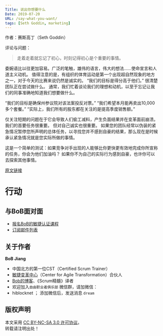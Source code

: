 ```yaml
---
Title: 说出你想要什么
Date: 2019-07-20
URL: /say-what-you-want/
tags: [Seth Goddin, marketing]
---
```


作者：赛斯高丁（Seth Goddin）

评论与问题：
> 走着走着就忘记了初心，时刻记得初心是个重要的事情。

委婉语比以往更加容易。广泛的笔触，雄伟的语言，伟大的想法......使命宣言和人道主义动机。
值得注意的是，有组织的体育运动是第一个出现超自然现象的地方之一，对于今天的比赛来说仍然是诚实的。
“我们的目标是得分高于他们。”
很清楚团队正在尝试做什么。
通常，我们忙着谈论我们的理想和动机，以至于忘记让我们的同事准确地知道我们想要做什么。

“我们的目标是确保州参议院对该法案投反对票。”
“我们希望本月能再卖出10,000多个套餐。”
“实际上，我们所有的股东都在关注的是提高季度销售额。”

仅关注短期的问题在于它会导致人们偷工减料，产生负面结果并在变革面前崩溃。
我们的首要任务很重要。
但对自己诚实也很重要。
如果您的团队经常以伪装的紧急情况暂停您所声明的总体任务，以寻找您并不感到自豪的结果，那么现在是时候承认紧急情况就是您实际所做的事情。

这是一个简单的测试：如果竞争对手出现的人能够比你更快更有效地完成你所宣称的任务，你会为他们加油吗？
如果你不为自己的实际行为感到自豪，也许你可以去探索其他事情。

[原文链接](https://seths.blog/2019/07/say-what-you-want/)

# 行动

## 与BoB面对面
- [报名BoB的敏捷认证课程](https://appmopev1px9533.h5.xiaoeknow.com/homepage)
- [订阅邮件列表](https://tinyletter.com/bobjiang)

## 关于作者
**BoB Jiang**

- 中国北方的第一位CST（Certified Scrum Trainer）  
- [敏捷变革中心](https://www.c4at.cn/)（Center for Agile Transformation）合伙人  
- [Bob的博客](https://www.bobjiang.com)、《Scrum精髓》译者
- 欢迎加入`自由职业者俱乐部` 微信群，请加微信：
- hiblocknet  ； 添加微信后，发送消息 `dream`

## 版权声明

本文采用 [CC BY-NC-SA 3.0 许可协议](https://creativecommons.org/licenses/by-nc-sa/3.0/deed.zh)。  
转载请注明出处！

